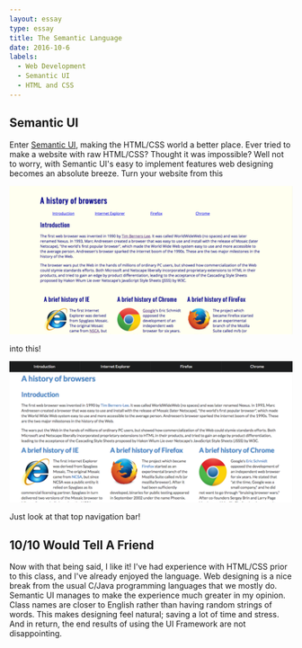 ```yaml
---
layout: essay
type: essay
title: The Semantic Language
date: 2016-10-6
labels:
  - Web Development
  - Semantic UI
  - HTML and CSS
---
```


## Semantic UI

Enter <a href="http://semantic-ui.com/">Semantic UI</a>, making the HTML/CSS world a better place. Ever tried to make a website with raw HTML/CSS? Thought it was impossible? Well not to worry, with Semantic UI's easy to implement features web designing becomes an absolute breeze. Turn your website from this

<img class="ui floated rounded image" src="../images/browsinghistory-before.png">

into this!

<img class="ui floated rounded image" src="../images/browsinghistory-after.png">

Just look at that top navigation bar! 

## 10/10 Would Tell A Friend

Now with that being said, I like it! I've had experience with HTML/CSS prior to this class, and I've already enjoyed the language. Web designing is a nice break from the usual C/Java programming languages that we mostly do. Semantic UI manages to make the experience much greater in my opinion. Class names are closer to English rather than having random strings of words. This makes designing feel natural; saving a lot of time and stress. And in return, the end results of using the UI Framework are not disappointing.  
